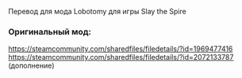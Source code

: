Перевод для мода Lobotomy для игры Slay the Spire

### Оригинальный мод:
https://steamcommunity.com/sharedfiles/filedetails/?id=1969477416
https://steamcommunity.com/sharedfiles/filedetails/?id=2072133787 (дополнение)
